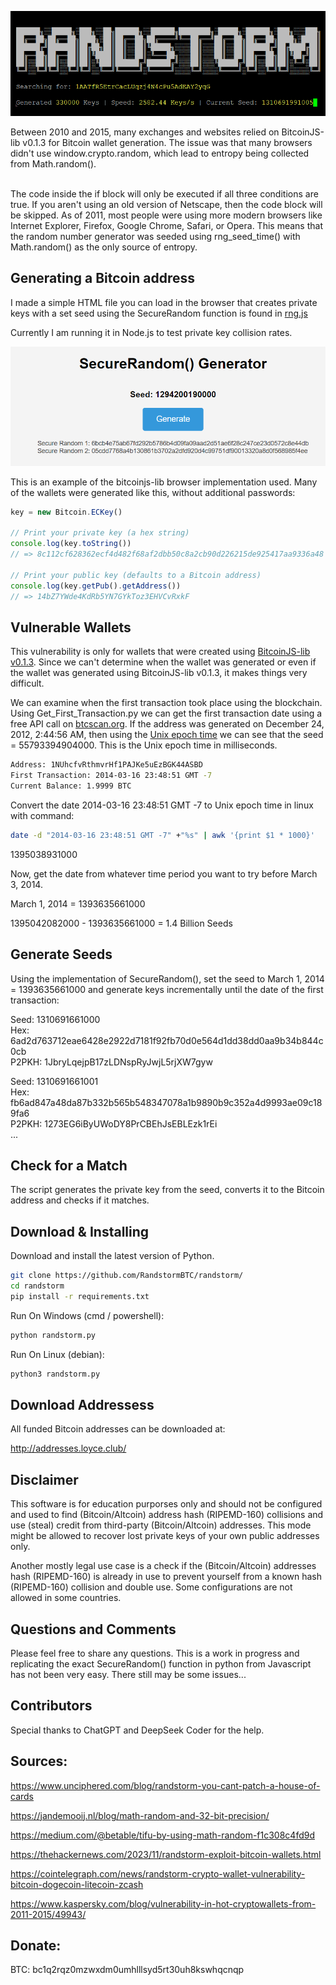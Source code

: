 
<p align="center">
  <img src="RandstormProgram.png" alt="Your Image Description">
</p>
Between 2010 and 2015, many exchanges and websites relied on BitcoinJS-lib v0.1.3 for Bitcoin wallet generation. The issue was that many browsers didn't use window.crypto.random, which lead to entropy being collected from Math.random(). <br><br>

The code inside the if block will only be executed if all three conditions are true. If you aren't using an old version of Netscape, then the code block will be skipped. As of 2011, most people were using more modern browsers like Internet Explorer, Firefox, Google Chrome, Safari, or Opera. This means that the random number generator was seeded using rng_seed_time() with Math.random() as the only source of entropy. 

## Generating a Bitcoin address
I made a simple HTML file you can load in the browser that creates private keys with a set seed using the SecureRandom function is found in [rng.js](http://www-cs-students.stanford.edu/~tjw/jsbn/rng.js) 

Currently I am running it in Node.js to test private key collision rates.


<p align="center">
  <a href="https://github.com/RandstormBTC/randstorm/blob/main/SecureRandomGenerator.html">
    <img src="SecureRandomGen.png" alt="Your Image Description">
  </a>
</p>


This is an example of the bitcoinjs-lib browser implementation used. Many of the wallets were generated like this, without additional passwords: 

 ```js
key = new Bitcoin.ECKey()

// Print your private key (a hex string)
console.log(key.toString())
// => 8c112cf628362ecf4d482f68af2dbb50c8a2cb90d226215de925417aa9336a48

// Print your public key (defaults to a Bitcoin address)
console.log(key.getPub().getAddress())
// => 14bZ7YWde4KdRb5YN7GYkToz3EHVCvRxkF
 ```

## Vulnerable Wallets

This vulnerability is only for wallets that were created using [BitcoinJS-lib v0.1.3](https://github.com/bitcoinjs/bitcoinjs-lib/releases/tag/0.1.3). Since we can't determine when the wallet was generated or even if the wallet was generated using BitcoinJS-lib v0.1.3, it makes things very difficult. 

We can examine when the first transaction took place using the blockchain. Using Get_First_Transaction.py we can get the first transaction date using a free API call on [btcscan.org](https://btcscan.org/). If the address was generated on December 24, 2012, 2:44:56 AM, then using the [Unix epoch time](https://www.epochconverter.com/) we can see that the seed = 55793394904000. This is the Unix epoch time in milliseconds. 

```bash
Address: 1NUhcfvRthmvrHf1PAJKe5uEzBGK44ASBD
First Transaction: 2014-03-16 23:48:51 GMT -7
Current Balance: 1.9999 BTC
```
Convert the date 2014-03-16 23:48:51 GMT -7 to Unix epoch time in linux with command:

```bash
date -d "2014-03-16 23:48:51 GMT -7" +"%s" | awk '{print $1 * 1000}'
```
1395038931000

Now, get the date from whatever time period you want to try before March 3, 2014.

March 1, 2014 = 1393635661000

1395042082000 - 1393635661000 = 1.4 Billion Seeds

## Generate Seeds

Using the implementation of SecureRandom(), set the seed to March 1, 2014 = 1393635661000 and generate keys incrementally until the date of the first transaction:

Seed: 1310691661000 <br>
Hex: 6ad2d763712eae6428e2922d7181f92fb70d0e564d1dd38dd0aa9b34b844c0cb <br>
P2PKH: 1JbryLqejpB17zLDNspRyJwjL5rjXW7gyw<br>

Seed: 1310691661001 <br>
Hex: fb6ad847a48da87b332b565b548347078a1b9890b9c352a4d9993ae09c189fa6 <br>
P2PKH: 1273EG6iByUWoDY8PrCBEhJsEBLEzk1rEi<br>
...
## Check for a Match 

The script generates the private key from the seed, converts it to the Bitcoin address and checks if it matches. 

## Download & Installing

Download and install the latest version of Python. 

```bash
git clone https://github.com/RandstormBTC/randstorm/
cd randstorm
pip install -r requirements.txt
```

Run On Windows (cmd / powershell):
```bash
python randstorm.py
```
Run On Linux (debian):
```bash
python3 randstorm.py
```
## Download Addressess 
All funded Bitcoin addresses can be downloaded at:

http://addresses.loyce.club/

## Disclaimer
This software is for education purporses only and should not be configured and used to find (Bitcoin/Altcoin) address hash (RIPEMD-160) collisions and use (steal) credit from third-party (Bitcoin/Altcoin) addresses. This mode might be allowed to recover lost private keys of your own public addresses only.

Another mostly legal use case is a check if the (Bitcoin/Altcoin) addresses hash (RIPEMD-160) is already in use to prevent yourself from a known hash (RIPEMD-160) collision and double use. Some configurations are not allowed in some countries.

## Questions and Comments

Please feel free to share any questions. This is a work in progress and replicating the exact SecureRandom() function in python from Javascript has not been very easy. There still may be some issues...

## Contributors 

Special thanks to ChatGPT and DeepSeek Coder for the help. 

## Sources:

 <https://www.unciphered.com/blog/randstorm-you-cant-patch-a-house-of-cards>

 <https://jandemooij.nl/blog/math-random-and-32-bit-precision/>

 <https://medium.com/@betable/tifu-by-using-math-random-f1c308c4fd9d>

 <https://thehackernews.com/2023/11/randstorm-exploit-bitcoin-wallets.html>

 <https://cointelegraph.com/news/randstorm-crypto-wallet-vulnerability-bitcoin-dogecoin-litecoin-zcash>

 <https://www.kaspersky.com/blog/vulnerability-in-hot-cryptowallets-from-2011-2015/49943/>


## Donate:
BTC: bc1q2rqz0mzwxdm0umhlllsyd5rt30uh8kswhqcnqp
